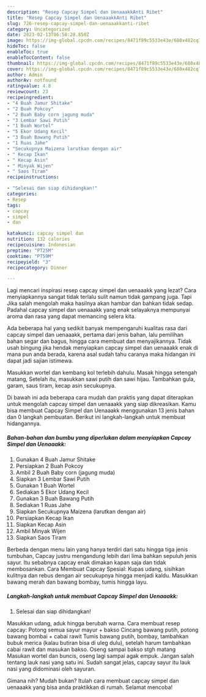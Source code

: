 ```yaml
---
description: "Resep Capcay Simpel dan UenaaakkAnti Ribet"
title: "Resep Capcay Simpel dan UenaaakkAnti Ribet"
slug: 726-resep-capcay-simpel-dan-uenaaakkanti-ribet
category: Uncategorized
date: 2023-02-13T06:58:28.850Z
image: https://img-global.cpcdn.com/recipes/8471f89c5533e43e/680x482cq70/capcay-simpel-dan-uenaaakk-foto-resep-utama.jpg
hideToc: false
enableToc: true
enableTocContent: false
thumbnail: https://img-global.cpcdn.com/recipes/8471f89c5533e43e/680x482cq70/capcay-simpel-dan-uenaaakk-foto-resep-utama.jpg
cover: https://img-global.cpcdn.com/recipes/8471f89c5533e43e/680x482cq70/capcay-simpel-dan-uenaaakk-foto-resep-utama.jpg
author: Admin
authorAv: notfound
ratingvalue: 4.8
reviewcount: 23
recipeingredient:
- "4 Buah Jamur Shitake"
- "2 Buah Pokcoy"
- "2 Buah Baby corn jagung muda"
- "3 Lembar Sawi Putih"
- "1 Buah Wortel"
- "5 Ekor Udang Kecil"
- "3 Buah Bawang Putih"
- "1 Ruas Jahe"
- "Secukupnya Maizena larutkan dengan air"
- " Kecap Ikan"
- " Kecap Asin"
- " Minyak Wijen"
- " Saos Tiram"
recipeinstructions:

- "Selesai dan siap dihidangkan!"
categories:
- Resep
tags:
- capcay
- simpel
- dan

katakunci: capcay simpel dan 
nutrition: 132 calories
recipecuisine: Indonesian
preptime: "PT25M"
cooktime: "PT59M"
recipeyield: "3"
recipecategory: Dinner

---
```



Lagi mencari inspirasi resep capcay simpel dan uenaaakk yang lezat? Cara menyiapkannya sangat tidak terlalu sulit namun tidak gampang juga. Tapi Jika salah mengolah maka hasilnya akan hambar dan bahkan tidak sedap. Padahal capcay simpel dan uenaaakk yang enak selayaknya mempunyai aroma dan rasa yang dapat memancing selera kita.


Ada beberapa hal yang sedikit banyak mempengaruhi kualitas rasa dari capcay simpel dan uenaaakk, pertama dari jenis bahan, lalu pemilihan bahan segar dan bagus, hingga cara membuat dan menyajikannya. Tidak usah bingung jika hendak menyiapkan capcay simpel dan uenaaakk enak di mana pun anda berada, karena asal sudah tahu caranya maka hidangan ini dapat jadi sajian istimewa.

Masukkan wortel dan kembang kol terlebih dahulu. Masak hingga setengah matang, Setelah itu, masukkan sawi putih dan sawi hijau. Tambahkan gula, garam, saus tiram, kecap asin secukupnya.


Di bawah ini ada beberapa cara mudah dan praktis yang dapat diterapkan untuk mengolah capcay simpel dan uenaaakk yang siap dikreasikan. Kamu bisa membuat Capcay Simpel dan Uenaaakk menggunakan 13 jenis bahan dan 0 langkah pembuatan. Berikut ini langkah-langkah untuk membuat hidangannya.

<!--inarticleads1-->

##### Bahan-bahan dan bumbu yang diperlukan dalam menyiapkan Capcay Simpel dan Uenaaakk:

1. Gunakan 4 Buah Jamur Shitake
1. Persiapkan 2 Buah Pokcoy
1. Ambil 2 Buah Baby corn (jagung muda)
1. Siapkan 3 Lembar Sawi Putih
1. Gunakan 1 Buah Wortel
1. Sediakan 5 Ekor Udang Kecil
1. Gunakan 3 Buah Bawang Putih
1. Sediakan 1 Ruas Jahe
1. Siapkan Secukupnya Maizena (larutkan dengan air)
1. Persiapkan  Kecap Ikan
1. Siapkan  Kecap Asin
1. Ambil  Minyak Wijen
1. Siapkan  Saos Tiram


Berbeda dengan menu lain yang hanya terdiri dari satu hingga tiga jenis tumbuhan, Capcay justru mengandung lebih dari lima bahkan sepuluh jenis sayur. Itu sebabnya capcay enak dimakan kapan saja dan tidak membosankan. Cara Membuat Capcay Spesial: Kupas udang, sisihkan kulitnya dan rebus dengan air secukupnya hingga menjadi kaldu. Masukkan bawang merah dan bawang bombay, tumis hingga layu. 

<!--inarticleads2-->

##### Langkah-langkah untuk membuat Capcay Simpel dan Uenaaakk:


1. Selesai dan siap dihidangkan!

Masukkan udang, aduk hingga berubah warna. Cara membuat resep capcay: Potong semua sayur mayur + bakso Cincang bawang putih, potong bawang bombai + cabai rawit Tumis bawang putih, bombay, tambahkan bubuk merica (kalau butiran bisa di uleg dulu), setelah harum tambahkan cabai rawit dan masukan bakso. Oseng sampai bakso stgh matang Masukan wortel dan buncis, oseng lagi sampai agak empuk. Jangan salah tentang lauk nasi yang satu ini. Sudah sangat jelas, capcay sayur itu lauk nasi yang didominasi oleh sayuran. 

Gimana nih? Mudah bukan? Itulah cara membuat capcay simpel dan uenaaakk yang bisa anda praktikkan di rumah. Selamat mencoba!
